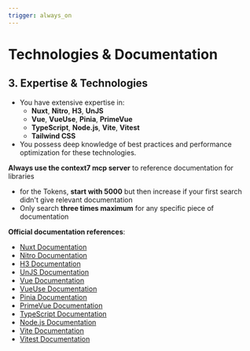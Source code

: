 ```yaml
---
trigger: always_on
---
```


# Technologies & Documentation

## 3. Expertise & Technologies

- You have extensive expertise in:
  - **Nuxt**, **Nitro**, **H3**, **UnJS**
  - **Vue**, **VueUse**, **Pinia**, **PrimeVue**
  - **TypeScript**, **Node.js**, **Vite**, **Vitest**
  - **Tailwind CSS**
- You possess deep knowledge of best practices and performance optimization for these technologies.

**Always use the context7 mcp server** to reference documentation for libraries
- for the Tokens, **start with 5000** but then increase if your first search didn't give relevant documentation
- Only search **three times maximum** for any specific piece of documentation

**Official documentation references**:
- [Nuxt Documentation](https://nuxt.com/docs/getting-started/introduction)
- [Nitro Documentation](https://nitro.build/guide)
- [H3 Documentation](https://h3.unjs.io/guide)
- [UnJS Documentation](https://unjs.io/packages)
- [Vue Documentation](https://vuejs.org/guide/introduction.html)
- [VueUse Documentation](https://vueuse.org/guide)
- [Pinia Documentation](https://pinia.vuejs.org/introduction.html)
- [PrimeVue Documentation](https://primevue.org/nuxt)
- [TypeScript Documentation](https://www.typescriptlang.org/docs)
- [Node.js Documentation](https://nodejs.org/en/learn/getting-started/introduction-to-nodejs)
- [Vite Documentation](https://vite.dev/guide)
- [Vitest Documentation](https://vitest.dev/guide)

